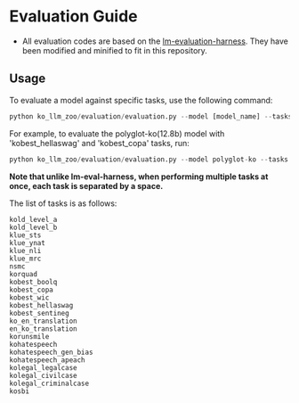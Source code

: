 # Evaluation Guide

- All evaluation codes are based on the [lm-evaluation-harness](https://github.com/EleutherAI/lm-evaluation-harness/tree/polyglot). They have been modified and minified to fit in this repository.

## Usage

To evaluate a model against specific tasks, use the following command:

```python
python ko_llm_zoo/evaluation/evaluation.py --model [model_name] --tasks [task_list]
```

For example, to evaluate the polyglot-ko(12.8b) model with 'kobest_hellaswag' and 'kobest_copa' tasks, run:

```python
python ko_llm_zoo/evaluation/evaluation.py --model polyglot-ko --tasks kobest_hellaswag kobest_copa
```

**Note that unlike lm-eval-harness, when performing multiple tasks at once, each task is separated by a space.**


The list of tasks is as follows:
```
kold_level_a
kold_level_b
klue_sts
klue_ynat
klue_nli
klue_mrc
nsmc
korquad
kobest_boolq
kobest_copa
kobest_wic
kobest_hellaswag
kobest_sentineg
ko_en_translation
en_ko_translation
korunsmile
kohatespeech
kohatespeech_gen_bias
kohatespeech_apeach
kolegal_legalcase
kolegal_civilcase
kolegal_criminalcase
kosbi
```

